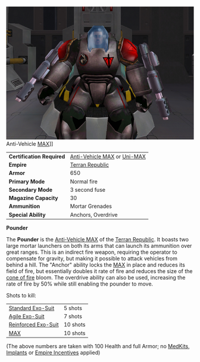 ![](../images/PounderPicture.jpg "fig:PounderPicture.jpg") Anti-Vehicle
[MAX](Mechanized_Assault_Exo-Suit.md)\]\]

|                            |                                                                                                                                          |
| -------------------------- | ---------------------------------------------------------------------------------------------------------------------------------------- |
| **Certification Required** | [Anti-Vehicle MAX](../certifications/Anti-Vehicle_MAX_(Certification).md) or [Uni-MAX](../certifications/Uni-MAX_(Certification).md) |
| **Empire**                 | [Terran Republic](../etc/Terran_Republic.md)                                                                                             |
| **Armor**                  | 650                                                                                                                                      |
| **Primary Mode**           | Normal fire                                                                                                                              |
| **Secondary Mode**         | 3 second fuse                                                                                                                            |
| **Magazine Capacity**      | 30                                                                                                                                       |
| **Ammunition**             | Mortar Grenades                                                                                                                          |
| **Special Ability**        | Anchors, Overdrive                                                                                                                       |

**Pounder**

The **Pounder** is the
[Anti-Vehicle MAX](../certifications/Anti-Vehicle_MAX_(Certification).md) of
the [Terran Republic](../etc/Terran_Republic.md). It boasts two large mortar
launchers on both its arms that can launch its ammunition over great ranges.
This is an indirect fire weapon, requiring the operator to compensate for
gravity, but making it possible to attack vehicles from behind a hill. The
"Anchor" ability locks the [MAX](Mechanized_Assault_Exo-Suit.md) in place and
reduces its field of fire, but essentially doubles it rate of fire and reduces
the size of the [cone of fire](../terminology/Cone_of_fire.md) bloom. The overdrive
ability can also be used, increasing the rate of fire by 50% while still
enabling the pounder to move.

Shots to kill:

|                                                        |          |
| ------------------------------------------------------ | -------- |
| [Standard Exo-Suit](../armor/Standard_Exo-Suit.md)     | 5 shots  |
| [Agile Exo-Suit](../armor/Agile_Exo-Suit.md)           | 7 shots  |
| [Reinforced Exo-Suit](../armor/Reinforced_Exo-Suit.md) | 10 shots |
| [MAX](Mechanized_Assault_Exo-Suit.md)                  | 10 shots |

(The above numbers are taken with 100 Health and full Armor; no
[MedKits](MedKit.md), [Implants](../implants/Implants.md) or
[Empire Incentives](../etc/Empire_Incentives.md) applied)

<!--[Category:Game Items](Category:Game_Items.md)-->
